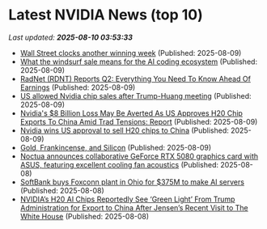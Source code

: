 # Latest NVIDIA News (top 10)
_Last updated: **2025-08-10 03:53:33**_

- [Wall Street clocks another winning week](https://www.newsday.com/business/asia-japan-trump-tariffs-wall-street-n36426) (Published: 2025-08-09)
- [What the windsurf sale means for the AI coding ecosystem](https://ethanding.substack.com/p/windsurf-gets-margin-called) (Published: 2025-08-09)
- [RadNet (RDNT) Reports Q2: Everything You Need To Know Ahead Of Earnings](https://finance.yahoo.com/news/radnet-rdnt-reports-q2-everything-030053868.html) (Published: 2025-08-09)
- [US allowed Nvidia chip sales after Trump-Huang meeting](https://biztoc.com/x/66b4f8ce50e832c5) (Published: 2025-08-09)
- [Nvidia's $8 Billion Loss May Be Averted As US Approves H20 Chip Exports To China Amid Trad Tensions: Report](https://biztoc.com/x/24e51ca1c6ecdcc4) (Published: 2025-08-09)
- [Nvidia wins US approval to sell H20 chips to China](https://biztoc.com/x/768bc15deac75d3f) (Published: 2025-08-09)
- [Gold, Frankincense, and Silicon](https://daringfireball.net/2025/08/gold_frankincense_and_silicon) (Published: 2025-08-09)
- [Noctua announces collaborative GeForce RTX 5080 graphics card with ASUS, featuring excellent cooling fan acoustics](https://www.idownloadblog.com/2025/08/08/noctua-x-asus-geforce-rtx-5080-graphics-card/) (Published: 2025-08-08)
- [SoftBank buys Foxconn plant in Ohio for $375M to make AI servers](https://siliconangle.com/2025/08/08/softbank-buys-foxconn-plant-ohio-375m-make-ai-servers/) (Published: 2025-08-08)
- [NVIDIA’s H20 AI Chips Reportedly See ‘Green Light’ From Trump Administration for Export to China After Jensen’s Recent Visit to The White House](https://wccftech.com/nvidia-h20-ai-chips-reportedly-gets-the-green-light-from-the-trump-administration-for-export-to-china/) (Published: 2025-08-08)
